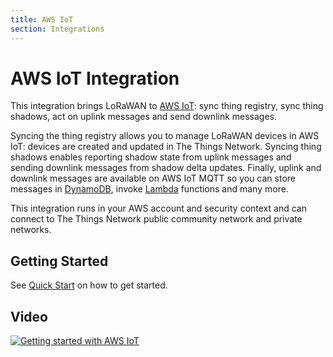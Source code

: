 ```yaml
---
title: AWS IoT
section: Integrations
---
```


# AWS IoT Integration

This integration brings LoRaWAN to [AWS IoT](https://aws.amazon.com/iot/): sync thing registry, sync thing shadows, act on uplink messages and send downlink messages.

Syncing the thing registry allows you to manage LoRaWAN devices in AWS IoT: devices are created and updated in The Things Network. Syncing thing shadows enables reporting shadow state from uplink messages and sending downlink messages from shadow delta updates. Finally, uplink and downlink messages are available on AWS IoT MQTT so you can store messages in [DynamoDB](https://aws.amazon.com/dynamodb/), invoke [Lambda](https://aws.amazon.com/lambda/) functions and many more.

This integration runs in your AWS account and security context and can connect to The Things Network public community network and private networks.

## Getting Started

See [Quick Start](./quick-start.md) on how to get started.


## Video

[![Getting started with AWS IoT](https://img.youtube.com/vi/XuMv258g1kY/0.jpg)](https://www.youtube.com/watch?v=XuMv258g1kY)
